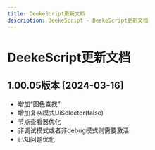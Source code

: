 ```yaml
---
title: DeekeScript更新文档
description: DeekeScript - DeekeScript更新文档
---
```


# DeekeScript更新文档

## 1.00.05版本 [2024-03-16]

* 增加“图色查找”
* 增加复杂模式UiSelector(false)
* 节点查看器优化
* 非调试模式或者非debug模式则需要激活
* 已知问题优化
